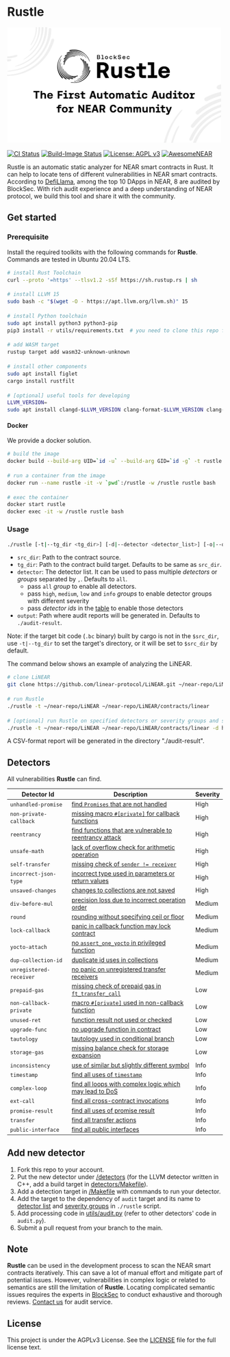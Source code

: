 # Rustle

<img src="./logo.png" alt="Rustle" width="500"/>

[![CI Status](https://img.shields.io/github/workflow/status/blocksecteam/rustle/ci?label=ci)](https://github.com/blocksecteam/rustle/actions/workflows/ci.yml)
[![Build-Image Status](https://img.shields.io/github/workflow/status/blocksecteam/rustle/build-image?label=build-image)](https://github.com/blocksecteam/rustle/actions/workflows/build-image.yml)
[![License: AGPL v3](https://img.shields.io/github/license/blocksecteam/rustle)](LICENSE)
[![AwesomeNEAR](https://img.shields.io/badge/AwesomeNEAR-Rustle-blue)](https://awesomenear.com/rustle)

Rustle is an automatic static analyzer for NEAR smart contracts in Rust. It can help to locate tens of different vulnerabilities in NEAR smart contracts.
According to [DefiLlama](https://defillama.com/chain/Near), among the top 10 DApps in NEAR, 8 are audited by BlockSec. With rich audit experience and a deep understanding of NEAR protocol, we build this tool and share it with the community.

## Get started

### Prerequisite

Install the required toolkits with the following commands for **Rustle**. Commands are tested in Ubuntu 20.04 LTS.

```bash
# install Rust Toolchain
curl --proto '=https' --tlsv1.2 -sSf https://sh.rustup.rs | sh

# install LLVM 15
sudo bash -c "$(wget -O - https://apt.llvm.org/llvm.sh)" 15

# install Python toolchain
sudo apt install python3 python3-pip
pip3 install -r utils/requirements.txt  # you need to clone this repo first

# add WASM target
rustup target add wasm32-unknown-unknown

# install other components
sudo apt install figlet
cargo install rustfilt

# [optional] useful tools for developing
LLVM_VERSION=
sudo apt install clangd-$LLVM_VERSION clang-format-$LLVM_VERSION clang-tidy-$LLVM_VERSION
```

#### Docker

We provide a docker solution.

```bash
# build the image
docker build --build-arg UID=`id -u` --build-arg GID=`id -g` -t rustle .

# run a container from the image
docker run --name rustle -it -v `pwd`:/rustle -w /rustle rustle bash

# exec the container
docker start rustle
docker exec -it -w /rustle rustle bash
```

### Usage

```bash
./rustle [-t|--tg_dir <tg_dir>] [-d|--detector <detector_list>] [-o|--output <output_dir>] [-h|--help] <src_dir>
```

* `src_dir`: Path to the contract source.
* `tg_dir`: Path to the contract build target. Defaults to be same as `src_dir`.
* `detector`: The detector list. It can be used to pass multiple *detectors* or *groups* separated by `,`. Defaults to `all`.
    * pass `all` *group* to enable all detectors.
    * pass `high`, `medium`, `low` and `info` *groups* to enable detector groups with different severity
    * pass *detector ids* in the [table](#detectors) to enable those detectors
* `output`: Path where audit reports will be generated in. Defaults to `./audit-result`.

Note: if the target bit code (`.bc` binary) built by cargo is not in the `$src_dir`, use `-t|--tg_dir` to set the target's directory, or it will be set to `$src_dir` by default.

The command below shows an example of analyzing the LiNEAR.

```bash
# clone LiNEAR
git clone https://github.com/linear-protocol/LiNEAR.git ~/near-repo/LiNEAR

# run Rustle
./rustle -t ~/near-repo/LiNEAR ~/near-repo/LiNEAR/contracts/linear

# [optional] run Rustle on specified detectors or severity groups and save audit reports in `~/linear-report`
./rustle -t ~/near-repo/LiNEAR ~/near-repo/LiNEAR/contracts/linear -d high,medium,complex-loop -o ~/linear-report
```

A CSV-format report will be generated in the directory "./audit-result".

## Detectors

All vulnerabilities **Rustle** can find.

| Detector Id             | Description                                                                                 | Severity |
| ----------------------- | ------------------------------------------------------------------------------------------- | -------- |
| `unhandled-promise`     | [find `Promises` that are not handled](docs/detectors/unhandled-promise.md)                 | High     |
| `non-private-callback`  | [missing macro `#[private]` for callback functions](docs/detectors/non-private-callback.md) | High     |
| `reentrancy`            | [find functions that are vulnerable to reentrancy attack](docs/detectors/reentrancy.md)     | High     |
| `unsafe-math`           | [lack of overflow check for arithmetic operation](docs/detectors/unsafe-math.md)            | High     |
| `self-transfer`         | [missing check of `sender != receiver`](docs/detectors/self-transfer.md)                    | High     |
| `incorrect-json-type`   | [incorrect type used in parameters or return values](docs/detectors/incorrect-json-type.md) | High     |
| `unsaved-changes`       | [changes to collections are not saved](docs/detectors/unsaved-changes.md)                   | High     |
| `div-before-mul`        | [precision loss due to incorrect operation order](docs/detectors/div-before-mul.md)         | Medium   |
| `round`                 | [rounding without specifying ceil or floor](docs/detectors/round.md)                        | Medium   |
| `lock-callback`         | [panic in callback function may lock contract](docs/detectors/lock-callback.md)             | Medium   |
| `yocto-attach`          | [no `assert_one_yocto` in privileged function](docs/detectors/yocto-attach.md)              | Medium   |
| `dup-collection-id`     | [duplicate id uses in collections](docs/detectors/dup-collection-id.md)                     | Medium   |
| `unregistered-receiver` | [no panic on unregistered transfer receivers](docs/detectors/unregistered-receiver.md)      | Medium   |
| `prepaid-gas`           | [missing check of prepaid gas in `ft_transfer_call`](docs/detectors/prepaid-gas.md)         | Low      |
| `non-callback-private`  | [macro `#[private]` used in non-callback function](docs/detectors/non-callback-private.md)  | Low      |
| `unused-ret`            | [function result not used or checked](docs/detectors/unused-ret.md)                         | Low      |
| `upgrade-func`          | [no upgrade function in contract](docs/detectors/upgrade-func.md)                           | Low      |
| `tautology`             | [tautology used in conditional branch](docs/detectors/tautology.md)                         | Low      |
| `storage-gas`           | [missing balance check for storage expansion](docs/detectors/storage-gas.md)                | Low      |
| `inconsistency`         | [use of similar but slightly different symbol](docs/detectors/inconsistency.md)             | Info     |
| `timestamp`             | [find all uses of `timestamp`](docs/detectors/timestamp.md)                                 | Info     |
| `complex-loop`          | [find all loops with complex logic which may lead to DoS](docs/detectors/complex-loop.md)   | Info     |
| `ext-call`              | [find all cross-contract invocations](docs/detectors/ext-call.md)                           | Info     |
| `promise-result`        | [find all uses of promise result](docs/detectors/promise-result.md)                         | Info     |
| `transfer`              | [find all transfer actions](docs/detectors/transfer.md)                                     | Info     |
| `public-interface`      | [find all public interfaces](docs/detectors/public-interface.md)                            | Info     |

## Add new detector

1. Fork this repo to your account.
2. Put the new detector under [/detectors](/detectors/) (for the LLVM detector written in C++, add a build target in [detectors/Makefile](/detectors/Makefile)).
3. Add a detection target in [/Makefile](/Makefile) with commands to run your detector.
4. Add the target to the dependency of `audit` target and its name to [detector list](/rustle#L146) and [severity groups](/rustle#L169) in `./rustle` script.
5. Add processing code in [utils/audit.py](/utils/audit.py) (refer to other detectors' code in `audit.py`).
6. Submit a pull request from your branch to the main.

## Note

**Rustle** can be used in the development process to scan the NEAR smart contracts iteratively. This can save a lot of manual effort and mitigate part of potential issues. However, vulnerabilities in complex logic or related to semantics are still the limitation of **Rustle**. Locating complicated semantic issues requires the experts in [BlockSec](https://blocksec.com/) to conduct exhaustive and thorough reviews. [Contact us](audit@blocksec.com) for audit service.

## License

This project is under the AGPLv3 License. See the [LICENSE](LICENSE) file for the full license text.
